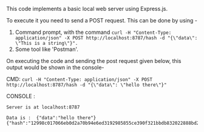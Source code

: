 This code implements a basic local web server using Express.js.

To execute it you need to send a POST request. This can be done by using -

1. Command prompt, with the command `curl -H "Content-Type: application/json" -X POST http://localhost:8787/hash -d "{\"data\": \"This is a string\"}".`
2. Some tool like 'Postman'. 


On executing the code and sending the post request given below, this output would be shown in the console-

CMD:
`curl -H "Content-Type: application/json" -X POST http://localhost:8787/hash -d "{\"data\": \"hello there\"}"`


CONSOLE : 
```
Server is at localhost:8787

Data is :  {"data":"hello there"}
{"hash":"12998c017066eb0d2a70b94e6ed3192985855ce390f321bbdb832022888bd251"} 
```
